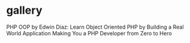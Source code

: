 # gallery
PHP OOP by Edwin Diaz: Learn Object Oriented PHP by Building a Real World Application Making You a PHP Developer from Zero to Hero

